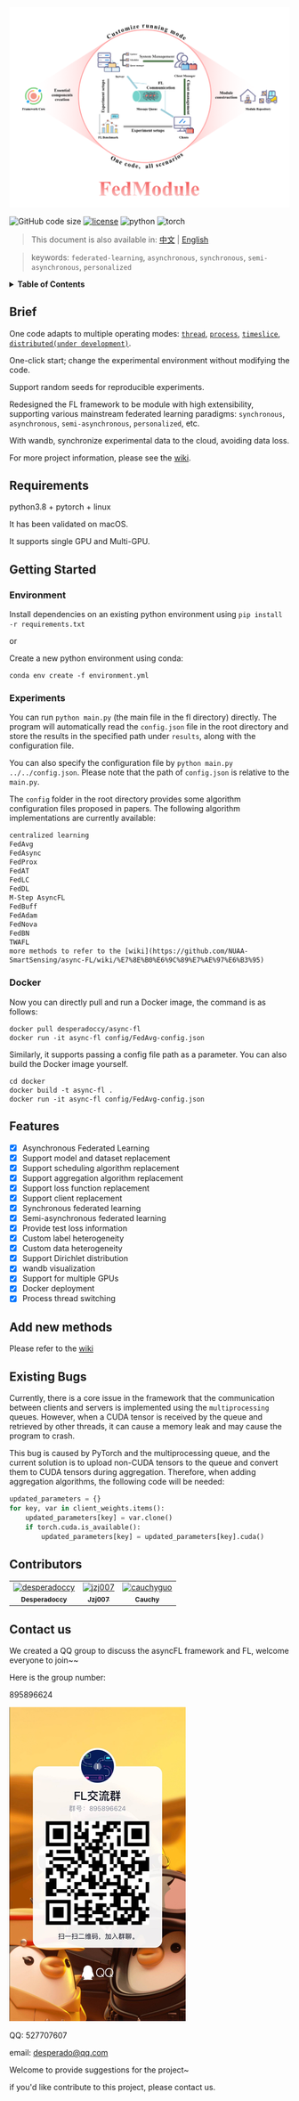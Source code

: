 <img src="./doc/pic/header.png" style="width:800px"></img>

![GitHub code size](https://img.shields.io/github/languages/code-size/desperadoccy/async-FL?style=flat-square&logo=github)
[![license](https://img.shields.io/badge/license-MIT-green?style=flat-square&logo=github)](./license)
![python](https://img.shields.io/badge/python-3.8-blue?style=flat-square&logo=python)
![torch](https://img.shields.io/badge/torch-1.11.0-green?style=flat-square&logo=pytorch)

> This document is also available in: [中文](doc/readme-zh.md) | [English](readme.md)

> keywords: `federated-learning`, `asynchronous`, `synchronous`, `semi-asynchronous`, `personalized`

<details>
  <summary><b>Table of Contents</b></summary>
  <p>

- [Brief](#brief)
- [Requirements](#requirements)
- [Getting Started](#getting-started)
  - [Environment](#environment)
  - [Experiments](#experiments)
  - [Docker](#docker)
- [Features](#features)
- [Add new Methods](#add-new-methods)
- [Existing Bugs](#existing-bugs)
- [Contributors](#contributors)
- [Contact Us](#contact-us)

  </p>
</details>

## Brief

One code adapts to multiple operating modes: [`thread`](https://github.com/NUAA-SmartSensing/async-FL/wiki/mode#thread), [`process`](https://github.com/NUAA-SmartSensing/async-FL/wiki/mode#process),  [`timeslice`](https://github.com/NUAA-SmartSensing/async-FL/wiki/mode#timeslice), [`distributed(under development)`](https://github.com/NUAA-SmartSensing/async-FL/wiki/mode#distributed).

One-click start; change the experimental environment without modifying the code.

Support random seeds for reproducible experiments.

Redesigned the FL framework to be module with high extensibility, supporting various mainstream federated learning paradigms: `synchronous`, `asynchronous`, `semi-asynchronous`, `personalized`, etc.

With wandb, synchronize experimental data to the cloud, avoiding data loss.

For more project information, please see the [wiki](https://github.com/NUAA-SmartSensing/async-FL/wiki).

## Requirements

python3.8 + pytorch + linux

It has been validated on macOS.

It supports single GPU and Multi-GPU.

## Getting Started

### Environment

Install dependencies on an existing python environment using `pip install -r requirements.txt`

or

Create a new python environment using conda:

```shell
conda env create -f environment.yml
```

### Experiments
You can run `python main.py` (the main file in the fl directory) directly. The program will automatically read the `config.json` file in the root directory and store the results in the specified path under `results`, along with the configuration file.

You can also specify the configuration file by `python main.py ../../config.json`. Please note that the path of `config.json` is relative to the `main.py`.

The `config` folder in the root directory provides some algorithm configuration files proposed in papers. The following algorithm implementations are currently available:

```text
centralized learning
FedAvg
FedAsync
FedProx
FedAT
FedLC
FedDL
M-Step AsyncFL
FedBuff
FedAdam
FedNova
FedBN
TWAFL
more methods to refer to the [wiki](https://github.com/NUAA-SmartSensing/async-FL/wiki/%E7%8E%B0%E6%9C%89%E7%AE%97%E6%B3%95)
```

### Docker

Now you can directly pull and run a Docker image, the command is as follows:

```shell
docker pull desperadoccy/async-fl
docker run -it async-fl config/FedAvg-config.json
```

Similarly, it supports passing a config file path as a parameter. You can also build the Docker image yourself.

```shell
cd docker
docker build -t async-fl .
docker run -it async-fl config/FedAvg-config.json 
```

## Features

- [x] Asynchronous Federated Learning
- [x] Support model and dataset replacement
- [x] Support scheduling algorithm replacement
- [x] Support aggregation algorithm replacement
- [x] Support loss function replacement
- [x] Support client replacement
- [x] Synchronous federated learning
- [x] Semi-asynchronous federated learning
- [x] Provide test loss information
- [x] Custom label heterogeneity
- [x] Custom data heterogeneity
- [x] Support Dirichlet distribution
- [x] wandb visualization
- [x] Support for multiple GPUs
- [x] Docker deployment
- [x] Process thread switching

## Add new methods

Please refer to the [wiki](https://github.com/NUAA-SmartSensing/async-FL/wiki/module_guide#开发模块)

## Existing Bugs

Currently, there is a core issue in the framework that the communication between clients and servers is implemented using the `multiprocessing` queues. However, when a CUDA tensor is received by the queue and retrieved by other threads, it can cause a memory leak and may cause the program to crash.

This bug is caused by PyTorch and the multiprocessing queue, and the current solution is to upload non-CUDA tensors to the queue and convert them to CUDA tensors during aggregation. Therefore, when adding aggregation algorithms, the following code will be needed:

```python
updated_parameters = {}
for key, var in client_weights.items():
    updated_parameters[key] = var.clone()
    if torch.cuda.is_available():
        updated_parameters[key] = updated_parameters[key].cuda()
```

## Contributors

<!-- readme: contributors -start -->
<table>
<tr>
    <td align="center">
        <a href="https://github.com/desperadoccy">
            <img src="https://avatars.githubusercontent.com/u/44546125?v=4" width="100;" alt="desperadoccy"/>
            <br />
            <sub><b>Desperadoccy</b></sub>
        </a>
    </td>
    <td align="center">
        <a href="https://github.com/jzj007">
            <img src="https://avatars.githubusercontent.com/u/73173984?v=4" width="100;" alt="jzj007"/>
            <br />
            <sub><b>Jzj007</b></sub>
        </a>
    </td>
    <td align="center">
        <a href="https://github.com/cauchyguo">
            <img src="https://avatars.githubusercontent.com/u/41313807?v=4" width="100;" alt="cauchyguo"/>
            <br />
            <sub><b>Cauchy</b></sub>
        </a>
    </td></tr>
</table>
<!-- readme: contributors -end -->

## Contact us

We created a QQ group to discuss the asyncFL framework and FL, welcome everyone to join~~

Here is the group number:

895896624

![group_number](./doc/pic/group.png)

QQ: 527707607

email: desperado@qq.com

Welcome to provide suggestions for the project~

if you'd like contribute to this project, please contact us.

